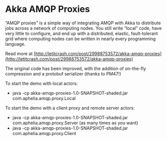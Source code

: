 Akka AMQP Proxies
=================

“AMQP proxies” is a simple way of integrating AMQP with Akka to distribute jobs across a network of computing nodes.
You still write “local” code, have very little to configure, and end up with a distributed, elastic,
fault-tolerant grid where computing nodes can be written in nearly every programming language.

Read more at [http://letitcrash.com/post/29988753572/akka-amqp-proxies](http://letitcrash.com/post/29988753572/akka-amqp-proxies)

The original code has been improved, with the addition of on-the-fly compression and a protobuf serializer (thanks to PM47!)

To start the demo with local actors:

* java -cp akka-amqp-proxies-1.0-SNAPSHOT-shaded.jar com.aphelia.amqp.proxy.Local

To start the demo with a client proxy and remote server actors:

* java -cp akka-amqp-proxies-1.0-SNAPSHOT-shaded.jar com.aphelia.amqp.proxy.Server  (as many times as you want)
* java -cp akka-amqp-proxies-1.0-SNAPSHOT-shaded.jar com.aphelia.amqp.proxy.Client

